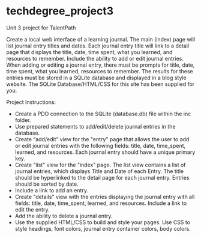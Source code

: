 # techdegree_project3
Unit 3 project for TalentPath

Create a local web interface of a learning journal. The main (index) page will list journal entry titles and dates. 
Each journal entry title will link to a detail page that displays the title, date, time spent, what you learned, and 
resources to remember. Include the ability to add or edit journal entries. When adding or editing a journal entry, 
there must be prompts for title, date, time spent, what you learned, resources to remember. The results for these entries must be stored in a SQLite database and displayed in a blog style website. The SQLite Database/HTML/CSS for this site has been supplied for you.

Project Instructions:

* Create a PDO connection to the SQLite (database.db) file within the inc folder.
* Use prepared statements to add/edit/delete journal entries in the database.
* Create “add/edit” view for the "entry" page that allows the user to add or edit journal entries with the following fields:     title, date, time_spent, learned, and resources. Each journal entry should have a unique primary key.
* Create "list" view for the "index" page. The list view contains a list of journal entries, which displays Title and Date of   each Entry. The title should be hyperlinked to the detail page for each journal entry. 
  Entries should be sorted by date. 
* Include a link to add an entry.
* Create "details" view with the entries displaying the journal entry with all fields: title, date, time_spent, learned, 
  and resources. Include a link to edit the entry.
* Add the ability to delete a journal entry.
* Use the supplied HTML/CSS to build and style your pages. Use CSS to style headings, font colors, journal entry 
  container colors, body colors.
